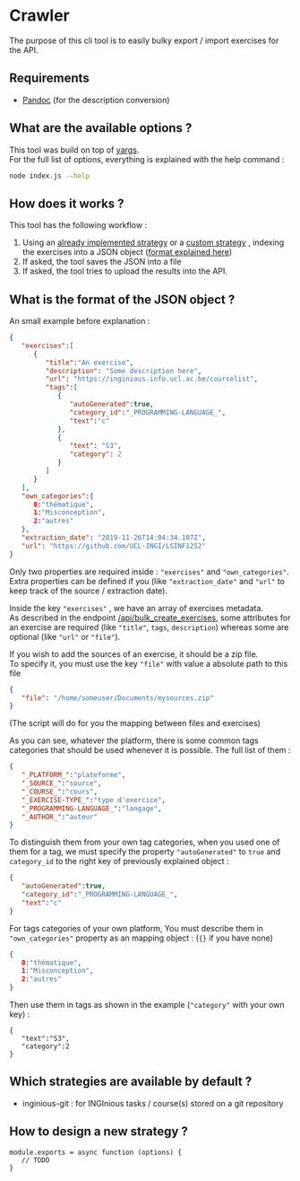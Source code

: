 # Crawler 

The purpose of this cli tool is to easily bulky export / import exercises for the API. 

## Requirements

- [Pandoc](https://pandoc.org/) (for the description conversion)

## What are the available options ?

This tool was build on top of [yargs](http://yargs.js.org/).  
For the full list of options, everything is explained with the help command :
```sh
node index.js --help
```

## How does it works ?

This tool has the following workflow : 

1. Using an [already implemented strategy](#which-strategies-are-available-by-default-) 
   or a [custom strategy](#how-to-design-a-new-strategy-) , indexing the exercises into a JSON object
   ([format explained here](#what-is-the-format-of-the-json-object-)) 
2. If asked, the tool saves the JSON into a file 
3. If asked, the tool tries to upload the results into the API.

## What is the format of the JSON object ?

An small example before explanation :

```json
{
   "exercises":[
      {
         "title":"An exercise",
         "description": "Some description here",
         "url": "https://inginious.info.ucl.ac.be/courselist",
         "tags":[
            {
               "autoGenerated":true,
               "category_id":"_PROGRAMMING-LANGUAGE_",
               "text":"c"
            },
            {
               "text": "S3",
               "category": 2
            }
         ]
      }
   ],
   "own_categories":{
      0:"thématique",
      1:"Misconception",
      2:"autres"
   },
   "extraction_date": "2019-11-26T14:04:34.107Z",
   "url": "https://github.com/UCL-INGI/LSINF1252"
}
```
Only two properties are required inside : `"exercises"` and `"own_categories"`.  
Extra properties can be defined if you  (like `"extraction_date"` and `"url"` to keep track of the source / extraction date).

Inside the key `"exercises"` , we have an array of exercises metadata.  
As described in the endpoint [/api/bulk_create_exercises](https://jy95.github.io/exercises_library/#operation/createMultipleExercises),
some attributes for an exercise are required (like `"title"`, `tags`, `description`) whereas some are optional (like `"url"` or `"file"`).

If you wish to add the sources of an exercise, it should be a zip file.  
To specify it, you must use the key `"file"` with value a absolute path to this file
```json
{
   "file": "/home/someuser/Documents/mysources.zip"
}
``` 
(The script will do for you the mapping between files and exercises)

As you can see, whatever the platform, there is some common tags categories that should be used whenever it is possible.
The full list of them : 

```json
{
   "_PLATFORM_":"plateforme",
   "_SOURCE_":"source",
   "_COURSE_":"cours",
   "_EXERCISE-TYPE_":"type d'exercice",
   "_PROGRAMMING-LANGUAGE_":"langage",
   "_AUTHOR_":"auteur"
}
```

To distinguish them from your own tag categories, when you used one of them for a tag, we must specify the property 
`"autoGenerated"` to `true` and `category_id` to the right key of previously explained object :

```json
{
   "autoGenerated":true,
   "category_id":"_PROGRAMMING-LANGUAGE_",
   "text":"c"
}
```

For tags categories of your own platform, You must describe them in `"own_categories"` property as an mapping object :
(`{}` if you have none)

```json
{
   0:"thématique",
   1:"Misconception",
   2:"autres"
}
```

Then use them in tags as shown in the example (`"category"` with your own key) :
```
{
   "text":"S3",
   "category":2
}
```

## Which strategies are available by default ?

- inginious-git : for INGInious tasks / course(s) stored on a git repository

## How to design a new strategy ?

```node
module.exports = async function (options) {
   // TODO
}
```
